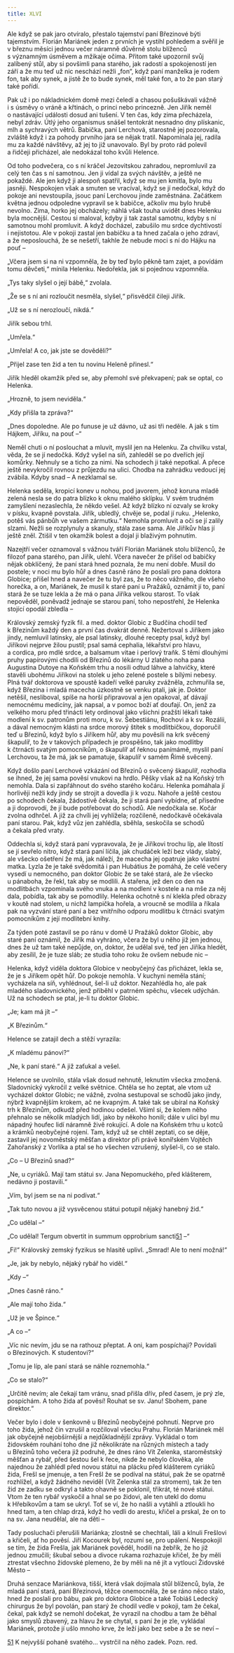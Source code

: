 ```yaml
---
title: XLVI
---
```


Ale když se pak jaro otvíralo, přestalo tajemství paní Březinové býti tajemstvím. Florián Mariánek jeden z prvních je vystihl pohledem a svěřil je v březnu měsíci jednou večer náramně důvěrně stolu blíženců s významným úsměvem a mžikaje očima. Přitom také upozornil svůj zalíbený stůl, aby si povšimli pana starého, jak radostí a spokojeností jen září a že mu teď už nic neschází nežli „fon“, když paní manželka je rodem fon, tak aby synek, a jistě že to bude synek, měl také fon, a to že pan starý také pořídí.

Pak už i po nákladnickém domě mezi čeledí a chasou pošuškávali vážně i s úsměvy o vráně a křtinách, o princi nebo princezně. Jen Jiřík neměl o nastávající události dosud ani tušení. V ten čas, kdy zima přecházela, nebyl zdráv. Útlý jeho organismus snášel tentokrát nesnadno dny plískanic, mlh a sychravých větrů. Babička, paní Lerchová, starostně jej pozorovala, zvláště když i za pohody prvního jara se nějak tratil. Napomínala jej, radila mu za každé návštěvy, až jej to již unavovalo. Byl by proto rád polevil a řidčeji přicházel, ale nedokázal toho kvůli Helence.

Od toho podvečera, co s ní kráčel Jezovitskou zahradou, nepromluvil za celý ten čas s ní samotnou. Jen ji vídal za svých návštěv, a ještě ne pokaždé. Ale jen když ji alespoň spatřil, když se mu jen kmitla, bylo mu jasněji. Nespokojen však a smuten se vracíval, když se jí nedočkal, když do pokoje ani nevstoupila, jsouc paní Lerchovou jinde zaměstnána. Začátkem května jednou odpoledne vypravil se k babičce, ačkoliv mu bylo hrubě nevolno. Zima, horko jej obcházely; náhlá však touha uvidět dnes Helenku byla mocnější. Cestou si maloval, kdyby ji tak zastal samotnu, kdyby s ní samotnou mohl promluvit. A když docházel, zabušilo mu srdce dychtivostí i nejistotou. Ale v pokoji zastal jen babičku a ta hned začala o jeho zdraví, a že neposlouchá, že se nešetří, takhle že nebude moci s ní do Hájku na pouť –

„Včera jsem si na ni vzpomněla, že by teď bylo pěkně tam zajet, a povídám tomu děvčeti,“ mínila Helenku. Nedořekla, jak si pojednou vzpomněla.

„Tys taky slyšel o její bábě,“ zvolala.

„Že se s ní ani rozloučit nesměla, slyšel,“ přisvědčil čileji Jiřík.

„Už se s ní nerozloučí, nikdá.“

Jiřík sebou trhl.

„Umřela.“

„Umřela! A co, jak jste se dověděli?“

„Přijel zase ten žid a ten tu novinu Heleně přinesl.“

Jiřík hleděl okamžik před se, aby přemohl své překvapení; pak se optal, co Helenka.

„Hrozně, to jsem neviděla.“

„Kdy přišla ta zpráva?“

„Dnes dopoledne. Ale po funuse je už dávno, už asi tři neděle. A jak s tím Hájkem, Jiříku, na pouť –“

Neměl chuti o ní poslouchat a mluvit, myslil jen na Helenku. Za chvilku vstal, věda, že se jí nedočká. Když vyšel na síň, zahleděl se po dveřích její komůrky. Nehnuly se a ticho za nimi. Na schodech ji také nepotkal. A přece ještě nevykročil rovnou z průjezdu na ulici. Chodba na zahrádku vedoucí jej zvábila. Kdyby snad – A nezklamal se.

Helenka seděla, kropicí konev u nohou, pod javorem, jehož koruna mladě zelená nesla se do patra blízko k oknu malého sklípku. V svém trudném zamyšlení nezaslechla, že někdo vešel. Až když blízko ní ozvaly se kroky v písku, kvapně povstala. Jiřík, ubledlý, chvěje se, podal jí ruku. „Helenko, potěš vás pánbůh ve vašem zármutku.“ Nemohla promluvit a oči se jí zalily slzami. Nežli se rozplynuly a skanuly, stála zase sama. Ale Jiříkův hlas jí ještě zněl. Ztišil v ten okamžik bolest a dojal ji blaživým pohnutím.

Nazejtří večer oznamoval s vážnou tváří Florián Mariánek stolu blíženců, že filozof pana starého, pan Jiřík, ulehl. Včera navečer že přišel od babičky nějak obklíčený, že paní stará hned poznala, že mu není dobře. Musil do postele; v noci mu bylo hůř a dnes časně ráno že poslali pro pana doktora Globice; přišel hned a navečer že tu byl zas, že to něco vážného, dle všeho horečka, a on, Mariánek, že musil k staré paní u Pražáků, oznámit jí to, paní stará že se tuze lekla a že má o pana Jiříka velkou starost. To však nepověděl, poněvadž jednaje se starou paní, toho nepostřehl, že Helenka stojící opodál zbledla –

Královský zemský fyzik fil. a med. doktor Globic z Budčína chodil teď k Březinům každý den a první čas dvakrát denně. Nežertoval s Jiříkem jako jindy, nemluvil latinsky, ale psal latinsky, dlouhé recepty psal, když byl Jiříkovi nejprve žilou pustil; psal samá cephalia, lékařství pro hlavu, a cordica, pro mdlé srdce, a balsamum vitae i perlový traňk. S těmi dlouhými pruhy papírovými chodili od Březinů do lékárny U zlatého noha pana Augustina Dutoye na Koňském trhu a nosili odtud láhve a lahvičky, které stavěli ubohému Jiříkovi na stolek u jeho zelené postele s bílými nebesy. Plná tvář doktorova ve spoustě kadeří velké paruky zvážněla, zchmuřila se, když Březina i mladá macecha úzkostně se venku ptali, jak je. Doktor netěšil, nesliboval, spíše na horší připravoval a jen opakoval, ať dávají nemocnému medicíny, jak napsal, a v pomoc boží ať doufají. On, jenž za velkého moru před třinácti lety ordinoval jako všichni pražští lékaři také modlení k sv. patronům proti moru, k sv. Šebestiánu, Rochovi a k sv. Rozálii, a dával nemocným klásti na srdce morový štítek s modlitbičkou, doporučil teď u Březinů, když bylo s Jiříkem hůř, aby mu pověsili na krk svěcený škapulíř, to že v takových případech je prospěšno, tak jako modlitby k čtrnácti svatým pomocníkům, o škapulíř ať řeknou panímámě, myslil paní Lerchovou, ta že má, jak se pamatuje, škapulíř v samém Římě svěcený.

Když došlo paní Lerchové vzkázání od Březinů o svěcený ška­pulíř, rozhodla se ihned, že jej sama pověsí vnukovi na hrdlo. Pěšky však až na Koňský trh nemohla. Dala si zapřáhnout do svého starého kočáru. Helenka pomáhala jí horlivěji nežli kdy jindy se strojit a dovedla ji k vozu. Nahoře a ještě cestou po schodech čekala, žádostivě čekala, že ji stará paní vybídne, ať přisedne a ji doprovodí, že jí bude potřebovat do schodů. Ale nedočkala se. Kočár zvolna odhrčel. A již za chvíli jej vyhlížela; rozčileně, nedočkavě očekávala paní starou. Pak, když vůz jen zahlédla, sběhla, seskočila se schodů a čekala před vraty.

Oddechla si, když stará paní vypravovala, že je Jiříkovi trochu líp, ale lítostí se jí sevřelo nitro, když stará paní líčila, jak chudáček leží bez vlády, slabý, ale všecko ošetření že má, jak náleží, že macecha jej opatruje jako vlastní matka. Lyzla že je také svědomitá i pan Hubátius že pomáhá, že celé večery vysedí u nemocného, pan doktor Globic že se také stará, ale že všecko u pánaboha, že řekl, tak aby se modlili. A stařena, jež den co den na modlitbách vzpomínala svého vnuka a na modlení v kostele a na mše za něj dala, pobídla, tak aby se pomodlily. Helenka ochotně s ní klekla před obrazy v koutě nad stolem, u nichž lampička hořela, a vroucně se modlila a říkala pak na vyzvání staré paní a bez vnitřního odporu modlitbu k čtrnáci svatým pomocníkům z její modlitební knihy.

Za týden poté zastavil se po ránu v domě U Pražáků doktor Globic, aby staré paní oznámil, že Jiřík má vyhráno, včera že byl u něho již jen jednou, dnes že už tam také nepůjde, on, doktor, že udělal své, teď jen Jiříka hledět, aby zesílil, že je tuze sláb; ze studia toho roku že ovšem nebude nic –

Helenka, když viděla doktora Globice v neobyčejný čas přicházet, lekla se, že je s Jiříkem opět hůř. Do pokoje nemohla. V kuchyni neměla stání; vycházela na síň, vyhlédnout, šel-li už doktor. Nezahlédla ho, ale pak mladého sladovnického, jenž přiběhl v patrném spěchu, všecek udýchán. Už na schodech se ptal, je-li tu doktor Globic.

„Je; kam má jít –“

„K Březinům.“

Helence se zatajil dech a stěží vyrazila:

„K mladému pánovi?“

„Ne, k paní staré.“ A již zaťukal a vešel.

Helence se uvolnilo, stála však dosud nehnutě, leknutím všecka zmožená. Sladovnický vykročil z velké světnice. Chtěla se ho zeptat, ale vtom už vycházel doktor Globic; ne vážně, zvolna sestupoval se schodů jako jindy, nýbrž kvapnějším krokem, ač ne kvapným. A také tak se ubíral na Koňský trh k Březinům, odkudž před hodinou odešel. Všiml si, že kolem něho přehnalo se několik mladých lidí, jako by někoho honili; dále v ulici byl mu nápadný houfec lidí náramně živě rokující. A dole na Koňském trhu u kotců a krámků neobyčejné rojení. Tam, když už se chtěl zeptati, co se děje, zastavil jej novoměstský měšťan a direktor při právě konířském Vojtěch Zahořanský z Vorlíka a ptal se ho všechen vzrušený, slyšel-li, co se stalo.

„Co – U Březinů snad?“

„Ne, u cyriáků. Mají tam státui sv. Jana Nepomuckého, před klášterem, nedávno ji postavili.“

„Vím, byl jsem se na ni podívat.“

„Tak tuto novou a již vysvěcenou státui potupil nějaký hanebný žid.“

„Co udělal –“

„Co udělal! Tergum obvertit in summum opprobrium sancti[51](#footnote-30240-51) –“

„Fi!“ Královský zemský fyzikus se hlasitě uplivl. „Smrad! Ale to není možná!“

„Je, jak by nebylo, nějaký rybář ho viděl.“

„Kdy –“

„Dnes časně ráno.“

„Ale mají toho žida.“

„Už je ve Špince.“

„A co –“

„Víc nic nevím, jdu se na rathouz přeptat. A oni, kam pospíchají? Povídali o Březinových. K studentovi?“

„Tomu je líp, ale paní stará se náhle roznemohla.“

„Co se stalo?“

„Určitě nevím; ale čekají tam vránu, snad přišla dřív, před časem, je prý zle, pospíchám. A toho žida ať pověsí! Rouhat se sv. Janu! Sbohem, pane direktor.“

Večer bylo i dole v šenkovně u Březinů neobyčejné pohnutí. Neprve pro toho žida, jehož čin vzrušil a rozčiloval všecku Prahu. Florián Mariánek měl jak obyčejně nejobšírnější a nejdůkladnější zprávy. Vykládal o tom židovském rouhání toho dne již několikráte na různých místech a tady u Březinů toho večera již podruhé, že dnes ráno Vít Zelenka, staroměstský měšťan a rybář, před šestou šel k řece, nikde že nebylo člověka, ale najednou že zahlédl před novou státui na plácku před klášterem cyriáků žida, Frešl se jmenuje, a ten Frešl že se podíval na státui, pak že se opatrně rozhlížel, a když žádného neviděl (Vít Zelenka stál za stromem), tak že ten žid ze zadku se odkryl a takto ohavně se poklonil, třikrát, té nové státui. Vtom že ten rybář vyskočil a hnal se po židovi, ale ten utekl do domu k Hřebíkovům a tam se ukryl. Toť se ví, že ho našli a vytáhli a ztloukli ho hned tam, a ten chlap drzá, když ho vedli do arestu, křičel a prskal, že on to na sv. Jana neudělal, ale na děti –

Tady posluchači přerušili Mariánka; zlostně se chechtali, láli a klnuli Frešlovi a křičeli, ať ho pověsí. Jiří Kocourek byl, rozumí se, pro upálení. Nespokojil se tím, že žida Frešla, jak Mariánek pověděl, hodili na žebřík, že ho již jednou zmučili; škubal sebou a divoce rukama rozhazuje křičel, že by měli ztrestat všechno židovské plemeno, že by měli na ně jít a vytlouci Židovské Město –

Druhá senzace Mariánkova, tišší, která však dojímala stůl blíženců, byla, že mladá paní stará, paní Březinová, těžce onemocněla, že se ráno něco stalo, hned že poslali pro bábu, pak pro doktora Globice a také Tobiáš Ledecký chirurgus že byl povolán, pan starý že chodil vedle v pokoji, tam že čekal, čekal, pak když se nemohl dočekat, že vyrazil na chodbu a tam že běhal jako smyslů zbavený, za hlavu že se chytal, s paní že je zle, vykládal Mariánek, protože jí ušlo mnoho krve, že leží jako bez sebe a že se neví –

[51](#footnote-30240-51-backlink) K nejvyšší pohaně svatého… vystrčil na něho zadek. Pozn. red.
